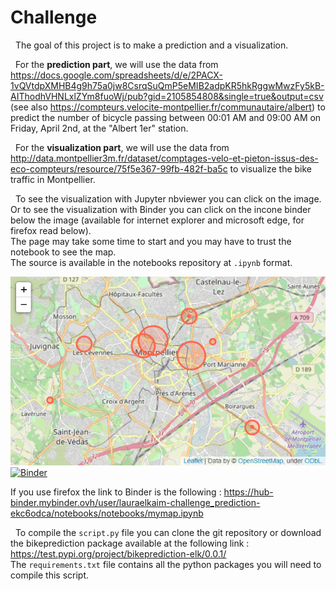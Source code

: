 # Challenge

&nbsp;
The goal of this project is to make a prediction and a visualization.

&nbsp;
For the **prediction part**, we will use the data from https://docs.google.com/spreadsheets/d/e/2PACX-1vQVtdpXMHB4g9h75a0jw8CsrqSuQmP5eMIB2adpKR5hkRggwMwzFy5kB-AIThodhVHNLxlZYm8fuoWj/pub?gid=2105854808&single=true&output=csv (see also https://compteurs.velocite-montpellier.fr/communautaire/albert) to predict the number of bicycle passing between 00:01 AM and 09:00 AM on Friday, April 2nd, at the "Albert 1er" station.

&nbsp;
For the **visualization part**, we will use the data from http://data.montpellier3m.fr/dataset/comptages-velo-et-pieton-issus-des-eco-compteurs/resource/75f5e367-99fb-482f-ba5c to visualize the bike traffic in Montpellier.

&nbsp;
To see the visualization with Jupyter nbviewer you can click on the image.  
Or to see the visualization with Binder you can click on the incone binder below the image (available for internet explorer and microsoft edge, for firefox read below).  
The page may take some time to start and you may have to trust the notebook to see the map.   
The source is available in the notebooks repository at `.ipynb` format.

[![](bikeprediction/vis/mymap.png)](https://nbviewer.jupyter.org/github/LauraElKaim/Challenge_prediction/blob/main/notebooks/mymap.ipynb)  
[![Binder](https://mybinder.org/badge_logo.svg)](https://hub.gke2.mybinder.org/user/lauraelkaim-challenge_prediction-3dfd0rt9/notebooks/notebooks/mymap.ipynb?#)

If you use firefox the link to Binder is the following : https://hub-binder.mybinder.ovh/user/lauraelkaim-challenge_prediction-ekc6odca/notebooks/notebooks/mymap.ipynb

&nbsp;
To compile the `script.py` file you can clone the git repository or download the bikeprediction package available at the following link : https://test.pypi.org/project/bikeprediction-elk/0.0.1/  
The `requirements.txt` file contains all the python packages you will need to compile this script.